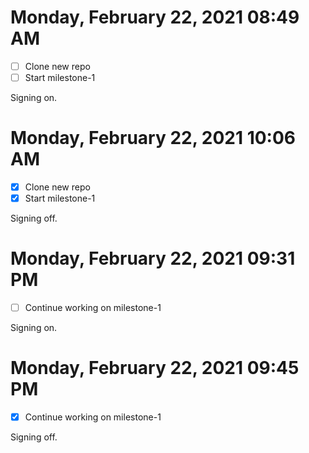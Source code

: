 # Monday, February 22, 2021 08:49 AM

- [ ] Clone new repo
- [ ] Start milestone-1

Signing on. 

# Monday, February 22, 2021 10:06 AM

- [x] Clone new repo
- [x] Start milestone-1

Signing off. 

# Monday, February 22, 2021 09:31 PM

- [ ] Continue working on milestone-1

Signing on.


# Monday, February 22, 2021 09:45 PM

- [x] Continue working on milestone-1

Signing off.
